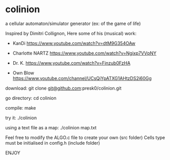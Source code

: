 # colinion
a cellular automaton/simulator generator
(ex: of the game of life)

Inspired by Dimitri Collignon,
Here some of his (musical) work:
  - KanDi
    https://www.youtube.com/watch?v=dtM9G354OAw
    
  - Charlotte NARTZ
    https://www.youtube.com/watch?v=Ngixp7VVpNY

  - Dr. K.
    https://www.youtube.com/watch?v=Finzub0FzHA

  - Own Blow
    https://www.youtube.com/channel/UCsQjYpATXG1AHtzDS2i60Gg

download:
git clone git@github.com:presk0/colinion.git

go directory:
cd colinion 

compile:
make

try it:
./colinion

using a text file as a map:
./colinion map.txt

Feel free to modify the ALGO.c file to create your own (src folder)
Cells type must be initialised in config.h (include folder)

ENJOY

